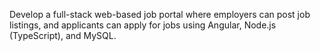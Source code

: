 Develop a full-stack web-based job portal where employers can post job listings, and applicants can apply for jobs using Angular, Node.js (TypeScript), and MySQL.

